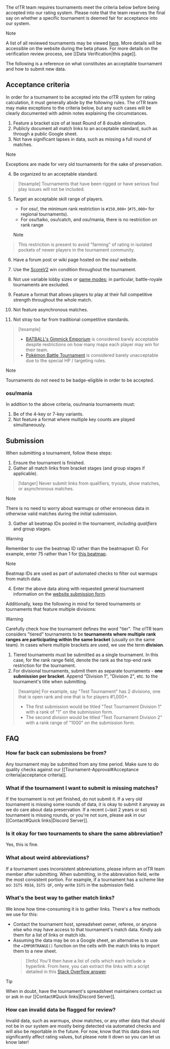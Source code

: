 The o!TR team requires tournaments meet the criteria below before being accepted into our rating system. Please note that the team reserves the final say on whether a specific tournament is deemed fair for acceptance into our system.

> [!note] 
> A list of all reviewed tournaments may be viewed [here](https://docs.google.com/spreadsheets/d/1F6yBKfVQqkusVxoIEEBP9j4l0h52D0tPHODGXQqCau8/edit?usp=sharing). More details will be accessible on the website during the beta phase.
> For more details on the verification review process, see [[Data Verification|this page]].

The following is a reference on what constitutes an acceptable tournament and how to submit new data.

## Acceptance criteria

In order for a tournament to be accepted into the o!TR system for rating calculation, it must generally abide by the following rules. The o!TR team may make exceptions to the criteria below, but any such cases will be clearly documented with admin notes explaining the circumstances.

1. Feature a bracket size of at least Round of 8 double elimination.
2. Publicly document all match links to an acceptable standard, such as through a public Google sheet.
3. Not have significant lapses in data, such as missing a full round of matches.
> [!note]
> Exceptions are made for very old tournaments for the sake of preservation.

4. Be organized to an acceptable standard.
> [!example]
> Tournaments that have been rigged or have serious foul play issues will not be included.

5. Target an acceptable skill range of players.  
   - For osu!, the minimum rank restriction is `#150,000+` (`#75,000+` for regional tournaments).
   - For osu!taiko, osu!catch, and osu!mania, there is no restriction on rank range
   
   > [!note] 
> This restriction is present to avoid "farming" of rating in isolated pockets of newer players in the tournament community.

6. Have a forum post or wiki page hosted on the osu! website.

7. Use the [ScoreV2](https://osu.ppy.sh/wiki/en/Gameplay/Game_modifier/ScoreV2) win condition throughout the tournament.

8. Not use variable lobby sizes or [game modes](https://osu.ppy.sh/wiki/en/Game_mode); in particular, battle-royale tournaments are excluded.

9. Feature a format that allows players to play at their full competitive strength throughout the whole match.

10. Not feature asynchronous matches.

11. Not stray too far from traditional competitive standards.
> [!example]
> - [BATBALL's Gimmick Emporium](https://osu.ppy.sh/community/forums/topics/1767170?n=1) is considered barely acceptable despite restrictions on how many maps each player may win for their team.
> - [Pokémon Battle Tournament](https://osu.ppy.sh/community/forums/topics/1790791?n=1) is considered barely unacceptable due to the special HP / targeting rules.

> [!note]
> Tournaments do not need to be badge-eligible in order to be accepted.

### osu!mania

In addition to the above criteria, osu!mania tournaments must:

1. Be of the 4-key or 7-key variants.
2. Not feature a format where multiple key counts are played simultaneously.

## Submission

When submitting a tournament, follow these steps:

1. Ensure the tournament is finished.
2. Gather all match links from bracket stages (and group stages if applicable).
> [!danger] 
> Never submit links from qualifiers, tryouts, show matches, or asynchronous matches.

   > [!note]
   > There is no need to worry about warmups or other erroneous data in otherwise valid matches during the initial submission.

3. Gather all beatmap IDs pooled in the tournament, *including qualifiers* and group stages.
> [!warning] 
> Remember to use the beatmap ID rather than the beatmapset ID. For example, enter 75 rather than 1 for [this beatmap](https://osu.ppy.sh/beatmapsets/1#osu/75). 

   > [!note] 
   > Beatmap IDs are used as part of automated checks to filter out warmups from match data.

4. Enter the above data along with requested general tournament information on the [website submission form](https://otr.stagec.xyz/submit).

Additionally, keep the following in mind for tiered tournaments or tournaments that feature multiple divisions:

> [!warning]
>  Carefully check how the tournament defines the word "tier". The o!TR team considers "tiered" tournaments to be **tournaments where multiple rank ranges are participating within the same bracket** (usually on the same team). In cases where multiple brackets are used, we use the term **division**.

1. Tiered tournaments must be submitted as a single tournament. In this case, for the rank range field, denote the rank as the top-end rank restriction for the tournament.
2. For divisional tournaments, submit them as separate tournaments - **one submission per bracket**. Append "Division 1", "Division 2", etc. to the tournament's title when submitting.

> [!example] 
> For example, say "Test Tournament" has 2 divisions, one that is open rank and one that is for players #1,000+.
> - The first submission would be titled "Test Tournament Division 1" with a rank of "1" on the submission form.
> - The second division would be titled "Test Tournament Division 2" with a rank range of "1000" on the submission form.

## FAQ

### How far back can submissions be from?

Any tournament may be submitted from any time period. Make sure to do quality checks against our [[Tournament-Approval#Acceptance criteria|acceptance criteria]].

### What if the tournament I want to submit is missing matches?

If the tournament is not yet finished, do not submit it. If a very old tournament is missing some rounds of data, it is okay to submit it anyway as we do care about data preservation. If a recent (~last 2 years or so) tournament is missing rounds, or you're not sure, please ask in our [[Contact#Quick links|Discord Server]].

### Is it okay for two tournaments to share the same abbreviation?

Yes, this is fine.

### What about weird abbreviations?

If a tournament uses inconsistent abbreviations, please inform an o!TR team member after submitting. When submitting, in the abbreviation field, write the most consistent portion. For example, if a tournament has a scheme like so: `IGTS RO16`, `IGTS QF`, only write `IGTS` in the submission field.

### What's the best way to gather match links?

We know how time-consuming it is to gather links. There's a few methods we use for this:

* Contact the tournament host, spreadsheet owner, referee, or anyone else who may have access to that tournament's match data. Kindly ask them for a list of links or match ids.
* Assuming the data may be on a Google sheet, an alternative is to use the `=IMPORTRANGE()` function on the cells with the match links to import them to a new sheet.
   > [!info] 
   > You'll then have a list of cells which each include a hyperlink. From here, you can extract the links with a script detailed in this [Stack Overflow answer](https://stackoverflow.com/a/67206954).

> [!tip] 
> When in doubt, have the tournament's spreadsheet maintainers contact us or ask in our [[Contact#Quick links|Discord Server]].

### How can invalid data be flagged for review?

Invalid data, such as warmups, show matches, or any other data that should not be in our system are mostly being detected via automated checks and will also be reportable in the future. For now, know that this data does not significantly affect rating values, but please note it down so you can let us know later!
